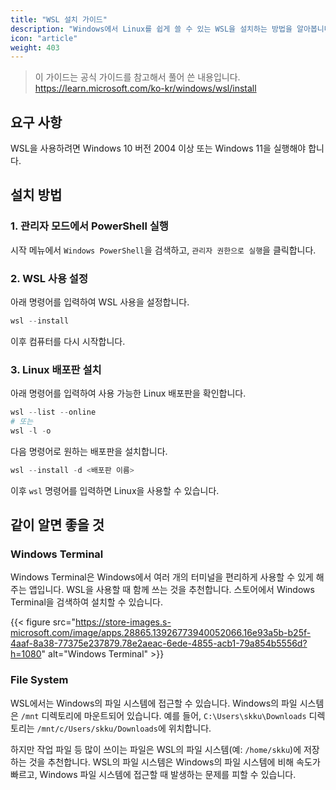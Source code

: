 ```yaml
---
title: "WSL 설치 가이드"
description: "Windows에서 Linux를 쉽게 쓸 수 있는 WSL을 설치하는 방법을 알아봅니다."
icon: "article"
weight: 403
---
```


> 이 가이드는 공식 가이드를 참고해서 풀어 쓴 내용입니다.
> https://learn.microsoft.com/ko-kr/windows/wsl/install

## 요구 사항

WSL을 사용하려면 Windows 10 버전 2004 이상 또는 Windows 11을 실행해야 합니다.

## 설치 방법

### 1. 관리자 모드에서 PowerShell 실행

시작 메뉴에서 `Windows PowerShell`을 검색하고, `관리자 권한으로 실행`을 클릭합니다.

### 2. WSL 사용 설정

아래 명령어를 입력하여 WSL 사용을 설정합니다.

```powershell
wsl --install
```

이후 컴퓨터를 다시 시작합니다.

### 3. Linux 배포판 설치

아래 명령어를 입력하여 사용 가능한 Linux 배포판을 확인합니다.

```powershell
wsl --list --online
# 또는
wsl -l -o
```

다음 명령어로 원하는 배포판을 설치합니다.

```powershell
wsl --install -d <배포판 이름>
```

이후 `wsl` 명령어를 입력하면 Linux을 사용할 수 있습니다.

## 같이 알면 좋을 것

### Windows Terminal

Windows Terminal은 Windows에서 여러 개의 터미널을 편리하게 사용할 수 있게 해주는 앱입니다. WSL을 사용할 때 함께 쓰는 것을 추천합니다. 스토어에서 Windows Terminal을 검색하여 설치할 수 있습니다.

{{< figure src="https://store-images.s-microsoft.com/image/apps.28865.13926773940052066.16e93a5b-b25f-4aaf-8a38-77375e237879.78e2aeac-6ede-4855-acb1-79a854b5556d?h=1080" alt="Windows Terminal" >}}

### File System

WSL에서는 Windows의 파일 시스템에 접근할 수 있습니다. Windows의 파일 시스템은 `/mnt` 디렉토리에 마운트되어 있습니다. 예를 들어, `C:\Users\skku\Downloads` 디렉토리는 `/mnt/c/Users/skku/Downloads`에 위치합니다.

하지만 작업 파일 등 많이 쓰이는 파일은 WSL의 파일 시스템(예: `/home/skku`)에 저장하는 것을 추천합니다. WSL의 파일 시스템은 Windows의 파일 시스템에 비해 속도가 빠르고, Windows 파일 시스템에 접근할 때 발생하는 문제를 피할 수 있습니다.
